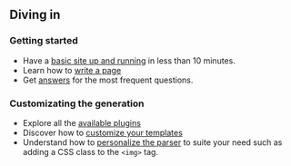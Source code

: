 ## Diving in

### Getting started

- Have a  [basic site up and running](/documentation/getting_started.md)  in less than 10 minutes.
- Learn how to [write a page](/documentation/page.md)
- Get [answers](/documentation/faq.md) for the most frequent questions.

### Customizating the generation

- Explore all the [available plugins](/documentation/plugin_list.md)
- Discover how to [customize your templates](/documentation/templates.md)
- Understand how to [personalize the parser](/documentation/parser.md) to suite your need such as adding a CSS class to the `<img>` tag.
